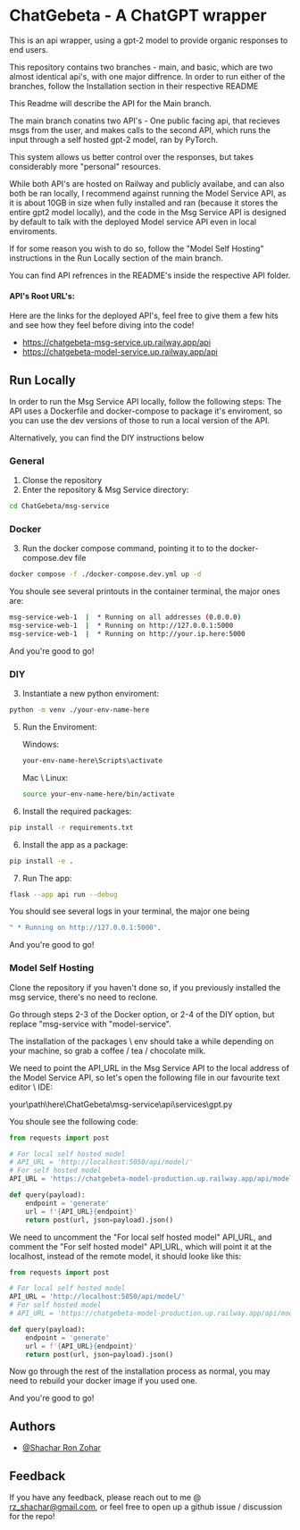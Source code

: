 # ChatGebeta - A ChatGPT wrapper

This is an api wrapper, using a gpt-2 model to provide organic responses to end users.

This repository contains two branches - main, and basic, which are two almost identical api's, with one major diffrence.
In order to run either of the branches, follow the Installation section in their respective README

This Readme will describe the API for the Main branch.

The main branch conatins two API's - One public facing api, that recieves msgs from the user, and makes calls to the second API, which runs the input through a self hosted gpt-2 model, ran by PyTorch.

This system allows us better control over the responses, but takes considerably more "personal" resources.

While both API's are hosted on Railway and publicly availabe, and can also both be ran locally, I recommend against running the Model Service API, as it is about 10GB in size when fully installed and ran (because it stores the entire gpt2 model locally), and the code in the Msg Service API is designed by default to talk with the deployed Model service API even in local enviroments.

If for some reason you wish to do so, follow the "Model Self Hosting" instructions in the Run Locally section of the main branch.

You can find API refrences in the README's inside the respective API folder.

#### API's Root URL's:

Here are the links for the deployed API's, feel free to give them a few hits and see how they feel before diving into the code!

- https://chatgebeta-msg-service.up.railway.app/api
- https://chatgebeta-model-service.up.railway.app/api

## Run Locally

In order to run the Msg Service API locally, follow the following steps:
The API uses a Dockerfile and docker-compose to package it's enviroment, so you can use the dev versions of those to run a local version of the API.

Alternatively, you can find the DIY instructions below

### General

1. Clonse the repository
2. Enter the repository & Msg Service directory:

```bash
cd ChatGebeta/msg-service
```

### Docker

3. Run the docker compose command, pointing it to to the docker-compose.dev file

```bash
docker compose -f ./docker-compose.dev.yml up -d
```

You shoule see several printouts in the container terminal, the major ones are:

```bash
msg-service-web-1  |  * Running on all addresses (0.0.0.0)
msg-service-web-1  |  * Running on http://127.0.0.1:5000
msg-service-web-1  |  * Running on http://your.ip.here:5000
```

And you're good to go!

### DIY

3. Instantiate a new python enviroment:

```bash
python -m venv ./your-env-name-here
```

5. Run the Enviroment:

   Windows:

   ```powershell
   your-env-name-here\Scripts\activate
   ```

   Mac \ Linux:

   ```bash
   source your-env-name-here/bin/activate
   ```

6. Install the required packages:

```bash
pip install -r requirements.txt
```

6. Install the app as a package:

```bash
pip install -e .
```

7. Run The app:

```bash
flask --app api run --debug
```

You should see several logs in your terminal, the major one being

```bash
" * Running on http://127.0.0.1:5000".
```

And you're good to go!

### Model Self Hosting

Clone the repository if you haven't done so, if you previously installed the msg service, there's no need to reclone.

Go through steps 2-3 of the Docker option, or 2-4 of the DIY option, but replace "msg-service with "model-service".

The installation of the packages \ env should take a while depending on your machine, so grab a coffee / tea / chocolate milk.

We need to point the API_URL in the Msg Service API to the local address of the Model Service API, so let's open the following file in our favourite text editor \ IDE:

your\path\here\ChatGebeta\msg-service\api\services\gpt.py

You shoule see the following code:

```python
from requests import post

# For local self hosted model
# API_URL = 'http://localhost:5050/api/model/'
# For self hosted model
API_URL = 'https://chatgebeta-model-production.up.railway.app/api/model/'

def query(payload):
    endpoint = 'generate'
    url = f'{API_URL}{endpoint}'
    return post(url, json=payload).json()

```

We need to uncomment the "For local self hosted model" API_URL, and comment the "For self hosted model" API_URL, which will point it at the localhost, instead of the remote model, it should looke like this:

```python
from requests import post

# For local self hosted model
API_URL = 'http://localhost:5050/api/model/'
# For self hosted model
# API_URL = 'https://chatgebeta-model-production.up.railway.app/api/model/'

def query(payload):
    endpoint = 'generate'
    url = f'{API_URL}{endpoint}'
    return post(url, json=payload).json()

```

Now go through the rest of the installation process as normal, you may need to rebuild your docker image if you used one.

And you're good to go!

## Authors

- [@Shachar Ron Zohar](https://github.com/shacharRonZohar)

## Feedback

If you have any feedback, please reach out to me @ rz_shachar@gmail.com, or feel free to open up a github issue / discussion for the repo!
